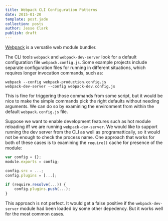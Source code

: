 ```yaml
---
title: Webpack CLI Configuration Patterns
date: 2015-01-20
template: post.jade
collection: posts
author: Jesse Clark
publish: draft
---
```


[Webpack](http://webpack.github.io/) is a versatile web module bundler.

The CLI tools `webpack` and `webpack-dev-server` look for a default configuration file `webpack.config.js`. Some example projects include separate configuration files for running in different situations, which requires longer invocation commands, such as:

    webpack --config webpack-production.config.js
    webpack-dev-server --config webpack-dev.config.js

This is fine for triggering those commands from some script, but it would be nice to make the simple commands pick the right defaults without needing arguments. We can do so by examining the environment from within the default `webpack.config.js` file.

Suppose we want to enable development features such as hot module reloading iff we are running `webpack-dev-server`. We would like to support running the dev server from the CLI as well as programattically, so it would not be enough to check the process name. One approach that works for both of these cases is to examining the `require()` cache for presence of the module:


```javascript
var config = {};
module.exports = config;

config.src = ...;
config.plugins = [...];

if (require.resolve(...)) {
    config.plugins.push(...);
}
```

This approach is not perfect. It would get a false positive if the `webpack-dev-server` module had been loaded by some other depedency. But it works well for the most common cases.
